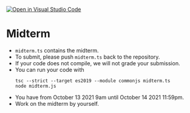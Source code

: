 [![Open in Visual Studio Code](https://classroom.github.com/assets/open-in-vscode-f059dc9a6f8d3a56e377f745f24479a46679e63a5d9fe6f495e02850cd0d8118.svg)](https://classroom.github.com/online_ide?assignment_repo_id=5969547&assignment_repo_type=AssignmentRepo)
# Midterm

- `midterm.ts` contains the midterm.
- To submit, please push `midterm.ts` back to the repository.
- If your code does not compile, we will not grade your submission.
- You can run your code with
    ```
    tsc --strict --target es2019 --module commonjs midterm.ts 
    node midterm.js
    ```
- You have from October 13 2021 9am until October 14 2021 11:59pm.
- Work on the midterm by yourself.

